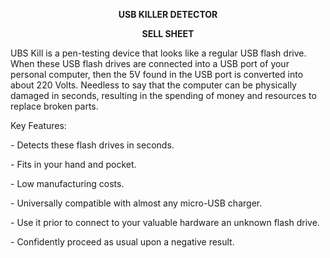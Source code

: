<p align="center">
    <strong>USB KILLER DETECTOR</strong>
</p>
<p align="center">
    <strong></strong>
</p>
<p align="center">
    <strong>SELL SHEET</strong>
</p>
<p>
    UBS Kill is a pen-testing device that looks like a regular USB flash drive.
    When these USB flash drives are connected into a USB port of your personal computer, then the 5V found in the USB port is converted into
    about 220 Volts. Needless to say that the computer
    can be physically damaged in seconds, resulting in the spending of money and resources
    to replace broken parts.
</p>
<p>
    Key Features:
</p>
<p>
    - Detects these flash drives in seconds.
</p>
<p>
    - Fits in your hand and pocket.
</p>
<p>
    - Low manufacturing costs.
</p>
<p>
    - Universally compatible with almost any micro-USB charger.
</p>
<p>
    - Use it prior to connect to your valuable hardware an unknown flash drive.
</p>
<p>
    - Confidently proceed as usual upon a negative result.
</p>
